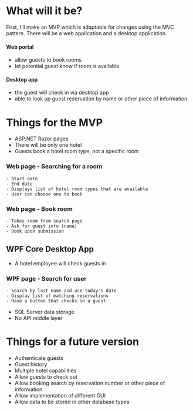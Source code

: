 # What will it be?

First, I'll make an MVP which is adaptable for changes using the MVC pattern.
There will be a web application and a desktop application.

#### Web portal

- allow guests to book rooms
- let potential guest know if room is available

#### Desktop app

- the guest will check in via desktop app
- able to look up guest reservation by name or other piece of information




# Things for the MVP

- ASP.NET Razor pages
- There will be only one hotel
- Guests book a hotel room type, not a specific room
### Web page - Searching for a room
	- Start date
	- End date
	- Displays list of hotel room types that are available
	- User can choose one to book
	
### Web page - Book room
	- Takes room from search page
	- Ask for guest info (name)
	- Book upon submission

## WPF Core Desktop App
- A hotel employee will check guests in
### WPF page - Search for user
	- Search by last name and use today's date
	- Display list of matching reservations
	- Have a button that checks in a guest
	
- SQL Server data storage
- No API middle layer


# Things for a future version

- Authenticate guests
- Guest history
- Multiple hotel capabilities
- Allow guests to check out
- Allow booking search by reservation number or other piece of information
- Allow implementation of different GUI
- Allow data to be stored in other database types

